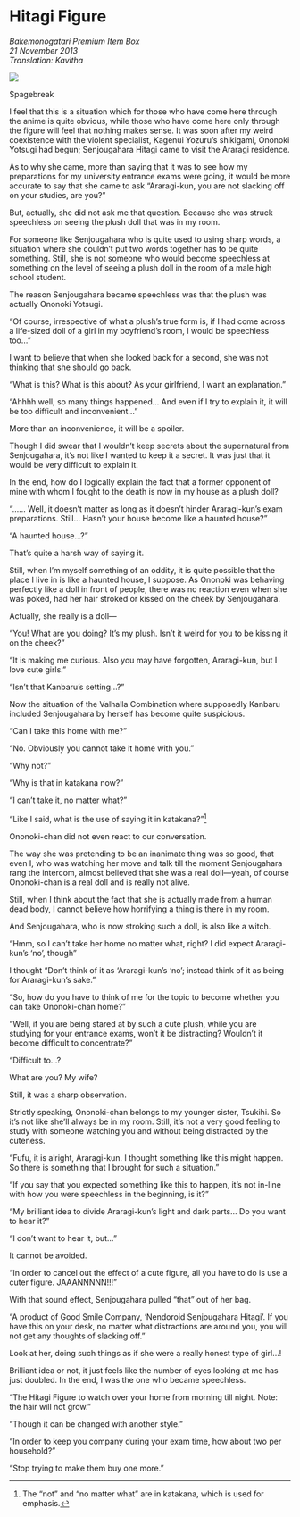 # Hitagi Figure


_Bakemonogatari Premium Item Box_  
_21 November 2013_  
_Translation: Kavitha_

![](18_hitagi_figure.jpg)

$pagebreak

I feel that this is a situation which for those who have come here through the anime is quite obvious, while those who have come here only through the figure will feel that nothing makes sense. It was soon after my weird coexistence with the violent specialist, Kagenui Yozuru’s shikigami, Ononoki Yotsugi had begun; Senjougahara Hitagi came to visit the Araragi residence.

As to why she came, more than saying that it was to see how my preparations for my university entrance exams were going, it would be more accurate to say that she came to ask “Araragi-kun, you are not slacking off on your studies, are you?”

But, actually, she did not ask me that question. Because she was struck speechless on seeing the plush doll that was in my room.

For someone like Senjougahara who is quite used to using sharp words, a situation where she couldn’t put two words together has to be quite something. Still, she is not someone who would become speechless at something on the level of seeing a plush doll in the room of a male high school student.

The reason Senjougahara became speechless was that the plush was actually Ononoki Yotsugi.

“Of course, irrespective of what a plush’s true form is, if I had come across a life-sized doll of a girl in my boyfriend’s room, I would be speechless too…”

I want to believe that when she looked back for a second, she was not thinking that she should go back.

“What is this? What is this about? As your girlfriend, I want an explanation.”

“Ahhhh well, so many things happened… And even if I try to explain it, it will be too difficult and inconvenient…”

More than an inconvenience, it will be a spoiler.

Though I did swear that I wouldn’t keep secrets about the supernatural from Senjougahara, it’s not like I wanted to keep it a secret. It was just that it would be very difficult to explain it.

In the end, how do I logically explain the fact that a former opponent of mine with whom I fought to the death is now in my house as a plush doll?

“…… Well, it doesn’t matter as long as it doesn’t hinder Araragi-kun’s exam preparations. Still… Hasn’t your house become like a haunted house?”

“A haunted house…?”

That’s quite a harsh way of saying it.

Still, when I’m myself something of an oddity, it is quite possible that the place I live in is like a haunted house, I suppose. As Ononoki was behaving perfectly like a doll in front of people, there was no reaction even when she was poked, had her hair stroked or kissed on the cheek by Senjougahara.

Actually, she really is a doll—

“You! What are you doing? It’s my plush. Isn’t it weird for you to be kissing it on the cheek?”

“It is making me curious. Also you may have forgotten, Araragi-kun, but I love cute girls.”

“Isn’t that Kanbaru’s setting…?”

Now the situation of the Valhalla Combination where supposedly Kanbaru included Senjougahara by herself has become quite suspicious.

“Can I take this home with me?”

“No. Obviously you cannot take it home with you.”

“Why not?”

“Why is that in katakana now?”

“I can’t take it, no matter what?”

“Like I said, what is the use of saying it in katakana?”[^1]

Ononoki-chan did not even react to our conversation.

The way she was pretending to be an inanimate thing was so good, that even I, who was watching her move and talk till the moment Senjougahara rang the intercom, almost believed that she was a real doll—yeah, of course Ononoki-chan is a real doll and is really not alive.

Still, when I think about the fact that she is actually made from a human dead body, I cannot believe how horrifying a thing is there in my room.

And Senjougahara, who is now stroking such a doll, is also like a witch.

“Hmm, so I can’t take her home no matter what, right? I did expect Araragi-kun’s ‘no’, though”

I thought “Don’t think of it as ‘Araragi-kun’s ‘no’; instead think of it as being for Araragi-kun’s sake.”

“So, how do you have to think of me for the topic to become whether you can take Ononoki-chan home?”

“Well, if you are being stared at by such a cute plush, while you are studying for your entrance exams, won’t it be distracting? Wouldn’t it become difficult to concentrate?”

“Difficult to…?

What are you? My wife?

Still, it was a sharp observation.

Strictly speaking, Ononoki-chan belongs to my younger sister, Tsukihi. So it’s not like she’ll always be in my room. Still, it’s not a very good feeling to study with someone watching you and without being distracted by the cuteness.

“Fufu, it is alright, Araragi-kun. I thought something like this might happen. So there is something that I brought for such a situation.”

“If you say that you expected something like this to happen, it’s not in-line with how you were speechless in the beginning, is it?”

“My brilliant idea to divide Araragi-kun’s light and dark parts… Do you want to hear it?”

“I don’t want to hear it, but…”

It cannot be avoided.

“In order to cancel out the effect of a cute figure, all you have to do is use a cuter figure. JAAANNNNN!!!”

With that sound effect, Senjougahara pulled “that” out of her bag.

“A product of Good Smile Company, ‘Nendoroid Senjougahara Hitagi’. If you have this on your desk, no matter what distractions are around you, you will not get any thoughts of slacking off.”

Look at her, doing such things as if she were a really honest type of girl…!

Brilliant idea or not, it just feels like the number of eyes looking at me has just doubled. In the end, I was the one who became speechless.

“The Hitagi Figure to watch over your home from morning till night. Note: the hair will not grow.”

“Though it can be changed with another style.”

“In order to keep you company during your exam time, how about two per household?”

“Stop trying to make them buy one more.”

[^1]: The “not” and “no matter what” are in katakana, which is used for emphasis.